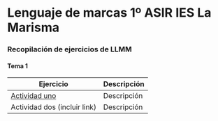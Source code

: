 # Lenguaje de marcas 1º ASIR IES La Marisma
### Recopilación de ejercicios de LLMM

#### Tema 1

**Ejercicio** | **Descripción**
------------ | -------------
[Actividad uno](http://github.com/carlospnk/EjerciciosLLMM/blob/main/TEMA%201/01.html)  | Descripción  
Actividad dos (incluir link) | Descripción
